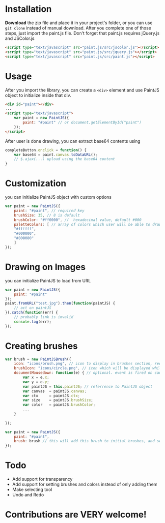 # Installation
__Download__ the zip file and place it in your project's folder, or you can use `git clone` instead of manual download. After you complete one of those steps, just import the paint.js file. Don't forget that paint.js requires jQuery.js and JSColor.js
```html
<script type="text/javascript" src="paint.js/src/jscolor.js"></script>
<script type="text/javascript" src="paint.js/src/jquery.js"></script>
<script type="text/javascript" src="paint.js/src/paint.js"></script>
```
# Usage
After you import the library, you can create a ``<div>`` element and use PaintJS object to initialize inside that div.

```html
<div id="paint"></div>
...
<script type="text/javascript">
    var paint = new PaintJS({
        paint: "#paint" // or document.getElementById("paint")
    });
</script>
```
After user is done drawing, you can extract base64 contents using
```javascript
completeButton.onclick = function() {
    var base64 = paint.canvas.toDataURL();
    // $.ajax(...) upload using the base64 content
}
```

# Customization
you can initialize PaintJS object with custom options
```javascript
var paint = new PaintJS({
    paint: "#paint", // required key
    brushSize: 35, // 8 is default
    brushColor: "#ff0000", //  hexadecimal value, default #000
    paletteColors: [ // array of colors which user will be able to draw with
    "#ffffff",
    "#000000",
    "#808080"
    ]
});
```
# Drawing on Images
you can initialize PaintJS to load from URL
```javascript
var paint = new PaintJS({
    paint: "#paint"
});
paint.fromURL("test.jpg").then(function(paintJS) {
    // act on paintJS
}).catch(function(err) {
    // probably link is invalid
    console.log(err);
});
```

# Creating brushes
```javascript
var brush = new PaintJSBrush({
    icon: "icons/brush.png", // icon to display in brushes section, required
    brushIcon: "icons/circle.png", // icon which will be displayed while mouse has entered the canvas
    documentMousedown: function(e) { // optional. event is fired on canvas mousedown
        var x = e.x;
        var y = e.y;
        var paintJS = this.paintJS; // referrence to PaintJS object
        var canvas  = paintJS.canvas;
        var ctx     = paintJS.ctx;
        var size    = paintJS.brushSize;
        var color   = paintJS.brushColor;
        ...
    }
    
});

var paint = new PaintJS({
    paint: "#paint",
    brush: brush // this will add this brush to initial brushes, and set it as active
});
```
# Todo
* Add support for transparency
* Add support for setting brushes and colors instead of only adding them
* Make selecting tool
* Undo and Redo

Contributions are VERY welcome!
===============================
